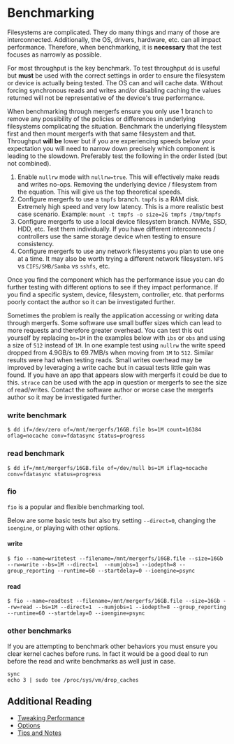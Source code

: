 # Benchmarking

Filesystems are complicated. They do many things and many of those are
interconnected. Additionally, the OS, drivers, hardware, etc. can all
impact performance. Therefore, when benchmarking, it is **necessary**
that the test focuses as narrowly as possible.

For most throughput is the key benchmark. To test throughput `dd` is
useful but **must** be used with the correct settings in order to
ensure the filesystem or device is actually being tested. The OS can
and will cache data. Without forcing synchronous reads and writes
and/or disabling caching the values returned will not be
representative of the device's true performance.

When benchmarking through mergerfs ensure you only use 1 branch to
remove any possibility of the policies or differences in underlying
filesystems complicating the situation. Benchmark the underlying
filesystem first and then mount mergerfs with that same filesystem and
that. Throughput **will be** lower but if you are experiencing speeds
below your expectation you will need to narrow down precisely which
component is leading to the slowdown. Preferably test the following in
the order listed (but not combined).

1. Enable `nullrw` mode with `nullrw=true`. This will effectively make
   reads and writes no-ops. Removing the underlying device /
   filesystem from the equation. This will give us the top theoretical
   speeds.
2. Configure mergerfs to use a `tmpfs` branch. `tmpfs` is a RAM
   disk. Extremely high speed and very low latency. This is a more
   realistic best case scenario. Example: `mount -t tmpfs -o size=2G
   tmpfs /tmp/tmpfs`
3. Configure mergerfs to use a local device filesystem branch. NVMe,
   SSD, HDD, etc. Test them individually. If you have different
   interconnects / controllers use the same storage device when
   testing to ensure consistency.
4. Configure mergerfs to use any network filesystems you plan to use
   one at a time. It may also be worth trying a different network
   filesystem. `NFS` vs `CIFS/SMB/Samba` vs `sshfs`, etc.

Once you find the component which has the performance issue you can do
further testing with different options to see if they impact
performance. If you find a specific system, device, filesystem,
controller, etc. that performs poorly contact the author so it can be
investigated further.

Sometimes the problem is really the application accessing or writing
data through mergerfs. Some software use small buffer sizes which can
lead to more requests and therefore greater overhead. You can test
this out yourself by replacing `bs=1M` in the examples below with
`ibs` or `obs` and using a size of `512` instead of `1M`. In one
example test using `nullrw` the write speed dropped from 4.9GB/s to
69.7MB/s when moving from `1M` to `512`. Similar results were had when
testing reads. Small writes overhead may be improved by leveraging a
write cache but in casual tests little gain was found. If you have an
app that appears slow with mergerfs it could be due to this. `strace`
can be used with the app in question or mergerfs to see the size of
read/writes. Contact the software author or worse case the mergerfs
author so it may be investigated further.


### write benchmark

```
$ dd if=/dev/zero of=/mnt/mergerfs/16GB.file bs=1M count=16384 oflag=nocache conv=fdatasync status=progress
```

### read benchmark

```
$ dd if=/mnt/mergerfs/16GB.file of=/dev/null bs=1M iflag=nocache conv=fdatasync status=progress
```


### fio

`fio` is a popular and flexible benchmarking tool.

Below are some basic tests but also try setting `--direct=0`, changing
the `ioengine`, or playing with other options.


#### write

```
$ fio --name=writetest --filename=/mnt/mergerfs/16GB.file --size=16Gb --rw=write --bs=1M --direct=1  --numjobs=1 --iodepth=8 --group_reporting --runtime=60 --startdelay=0 --ioengine=psync
```


#### read

```
$ fio --name=readtest --filename=/mnt/mergerfs/16GB.file --size=16Gb --rw=read --bs=1M --direct=1  --numjobs=1 --iodepth=8 --group_reporting --runtime=60 --startdelay=0 --ioengine=psync
```


### other benchmarks

If you are attempting to benchmark other behaviors you must ensure you
clear kernel caches before runs. In fact it would be a good deal to
run before the read and write benchmarks as well just in case.

```
sync
echo 3 | sudo tee /proc/sys/vm/drop_caches
```

## Additional Reading

* [Tweaking Performance](performance.md)
* [Options](config/options.md)
* [Tips and Notes](tips_notes.md)
